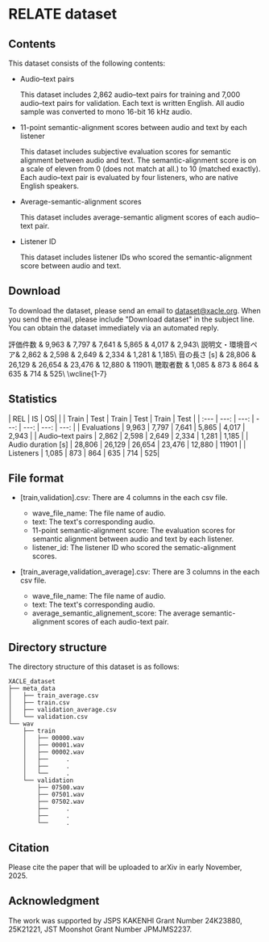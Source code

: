 # RELATE dataset

## Contents

This dataset consists of the following contents:

- Audio–text pairs

	This dataset includes 2,862 audio–text pairs for training and 7,000 audio–text pairs for validation.
	Each text is written English.
	All audio sample was converted to mono 16-bit 16 kHz audio.

- 11-point semantic-alignment scores between audio and text by each listener

	This dataset includes subjective evaluation scores for semantic alignment between audio and text.
	The semantic-alignment score is on a scale of eleven from 0 (does not match at all.) to 10 (matched exactly).
	Each audio–text pair is evaluated by four listeners, who are native English speakers.

- Average-semantic-alignment scores
	
	This dataset includes average-semantic aligment scores of each audio–text pair.

- Listener ID

	This dataset includes listener IDs who scored the semantic-alignment score between audio and text.

## Download

To download the dataset, please send an email to dataset@xacle.org.
When you send the email, please include "Download dataset" in the subject line.
You can obtain the dataset immediately via an automated reply.


   評価件数 & 9,963 & 7,797 & 7,641 & 5,865 & 4,017 & 2,943\\
    説明文・環境音ペア& 2,862 & 2,598 & 2,649 & 2,334 & 1,281 & 1,185\\
    音の長さ [s] & 28,806 & 26,129 & 26,654 & 23,476 & 12,880 & 11901\\
    聴取者数 & 1,085 & 873 & 864 & 635 & 714 & 525\\
    \wcline{1-7}

## Statistics
|  REL | IS | OS|
|  | Train | Test | Train | Test | Train | Test |
| :--- | ---: | ---: | ---: | ---: | ---: | ---: |
| Evaluations | 9,963 |  7,797 | 7,641 | 5,865 | 4,017 | 2,943 |
| Audio–text pairs | 2,862 |  2,598 | 2,649 | 2,334 | 1,281 | 1,185 |
| Audio duration [s] | 28,806 | 26,129 | 26,654 | 23,476 | 12,880 | 11901 |
| Listeners | 1,085 | 873 | 864 | 635 | 714 | 525|

## File format

- [train,validation].csv: There are 4 columns in the each csv file.
	- wave_file_name: The file name of audio.
	- text: The text's corresponding audio.
	- 11-point semantic-alignment score: The evaluation scores for semantic alignment between audio and text by each listener.
	- listener_id: The listener ID who scored the sematic-alignment scores.

- [train_average,validation_average].csv: There are 3 columns in the each csv file.
	- wave_file_name: The file name of audio.
	- text: The text's corresponding audio.
	- average_semantic_alignement_score: The average semantic-alignment scores of each audio-text pair.

## Directory structure

The directory structure of this dataset is as follows:

	XACLE_dataset
	├── meta_data
	│   ├── train_average.csv
	│   ├── train.csv
	│   ├── validation_average.csv
	│   └── validation.csv
	└── wav
		├── train
		│   ├── 00000.wav
		│   ├── 00001.wav
		│   ├── 00002.wav
		│   ├── 	.
		│   ├── 	.
		│   └── 	.
		└── validation
			├── 07500.wav
			├── 07501.wav
			├── 07502.wav
			├── 	.
			├── 	.
			└── 	.

## Citation

Please cite the paper that will be uploaded to arXiv in early November, 2025.

## Acknowledgment

The work was supported by JSPS KAKENHI Grant Number 24K23880, 25K21221, JST Moonshot Grant Number JPMJMS2237.
